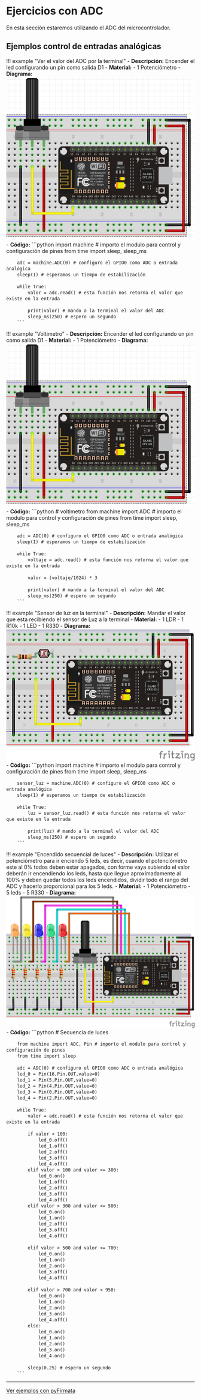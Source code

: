# Ejercicios con ADC

En esta sección estaremos utilizando el ADC del microcontrolador.

## Ejemplos control de entradas analógicas

!!! example "Ver el valor del ADC por la terminal"
    - **Descripción:** Encender el led configurando un pin como salida D1
    - **Material:** 
        - 1 Potenciómetro
    - **Diagrama:** <br>![adc_1](imgs/adc_0.png)
    - **Código:** 
        ```python
        import machine # importo el modulo para control y configuración de pines
        from time import sleep, sleep_ms

        adc = machine.ADC(0) # configuro el GPIO0 como ADC o entrada analógica
        sleep(1) # esperamos un tiempo de estabilización

        while True:
            valor = adc.read() # esta función nos retorna el valor que existe en la entrada
            
            print(valor) # mando a la terminal el valor del ADC
            sleep_ms(250) # espero un segundo
        ```

!!! example "Voltimetro"
    - **Descripción:** Encender el led configurando un pin como salida D1
    - **Material:** 
        - 1 Potenciómetro
    - **Diagrama:** <br>![adc_1](imgs/adc_0.png)
    - **Código:** 
        ```python
        # voltimetro
        from machine import ADC # importo el modulo para control y configuración de pines
        from time import sleep, sleep_ms

        adc = ADC(0) # configuro el GPIO0 como ADC o entrada analógica
        sleep(1) # esperamos un tiempo de estabilización

        while True:
            voltaje = adc.read() # esta función nos retorna el valor que existe en la entrada
            
            valor = (voltaje/1024) * 3
            
            print(valor) # mando a la terminal el valor del ADC
            sleep_ms(250) # espero un segundo
        ```

!!! example "Sensor de luz en la terminal"
    - **Descripción:** Mandar el valor que esta recibiendo el sensor de Luz a la terminal
    - **Material:** 
        - 1 LDR
        - 1 R10k
        - 1 LED
        - 1 R330
    - **Diagrama:** <br>![adc_1](imgs/ldr_1.png)
    - **Código:** 
        ```python
        import machine # importo el modulo para control y configuración de pines
        from time import sleep, sleep_ms

        sensor_luz = machine.ADC(0) # configuro el GPIO0 como ADC o entrada analógica
        sleep(1) # esperamos un tiempo de estabilización

        while True:
            luz = sensor_luz.read() # esta función nos retorna el valor que existe en la entrada
            
            print(luz) # mando a la terminal el valor del ADC
            sleep_ms(250) # espero un segundo
        ```

!!! example "Encendido secuencial de luces"
    - **Descripción:** Utilizar el potenciómetro para ir enciendo 5 leds, es decir, cuando el potenciómetro este al 0% todos deben estar apagados, con forme vaya subiendo el valor deberán ir encendiendo los leds, hasta que llegue aproximadamente al 100% y deben quedar todos los leds encendidos, dividir todo el rango del ADC y hacerlo proporcional para los 5 leds.
    - **Material:** 
        - 1 Potenciómetro
        - 5 leds
        - 5 R330
    - **Diagrama:** <br>![adc_1](imgs/adc_sec_led.png)
    - **Código:** 
        ```python
        # Secuencia de luces

        from machine import ADC, Pin # importo el modulo para control y configuración de pines
        from time import sleep

        adc = ADC(0) # configuro el GPIO0 como ADC o entrada analógica
        led_0 = Pin(16,Pin.OUT,value=0)
        led_1 = Pin(5,Pin.OUT,value=0)
        led_2 = Pin(4,Pin.OUT,value=0)
        led_3 = Pin(0,Pin.OUT,value=0)
        led_4 = Pin(2,Pin.OUT,value=0)

        while True:
            valor = adc.read() # esta función nos retorna el valor que existe en la entrada
            
            if valor < 100:
                led_0.off()
                led_1.off()
                led_2.off()
                led_3.off()
                led_4.off()
            elif valor > 100 and valor <= 300:
                led_0.on()
                led_1.off()
                led_2.off()
                led_3.off()
                led_4.off()
            elif valor > 300 and valor <= 500:
                led_0.on()
                led_1.on()
                led_2.off()
                led_3.off()
                led_4.off()
                
            elif valor > 500 and valor <= 700:
                led_0.on()
                led_1.on()
                led_2.on()
                led_3.off()
                led_4.off()
                
            elif valor > 700 and valor < 950:
                led_0.on()
                led_1.on()
                led_2.on()
                led_3.on()
                led_4.off()
            else:        
                led_0.on()
                led_1.on()
                led_2.on()
                led_3.on()
                led_4.on()
                
            sleep(0.25) # espero un segundo
        ```

---

[Ver ejemplos con pyFirmata]()